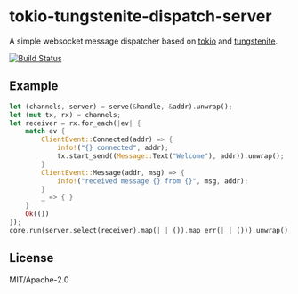 # tokio-tungstenite-dispatch-server

A simple websocket message dispatcher based on
[tokio](https://tokio.rs) and
[tungstenite](https://docs.rs/tungstenite/).

[![Build Status](https://travis-ci.org/slowtec/tokio-tungstenite-dispatch-server.svg?branch=master)](https://travis-ci.org/slowtec/tokio-tungstenite-dispatch-server)

## Example

```rust
let (channels, server) = serve(&handle, &addr).unwrap();
let (mut tx, rx) = channels;
let receiver = rx.for_each(|ev| {
    match ev {
        ClientEvent::Connected(addr) => {
            info!("{} connected", addr);
            tx.start_send((Message::Text("Welcome"), addr)).unwrap();
        }
        ClientEvent::Message(addr, msg) => {
            info!("received message {} from {}", msg, addr);
        }
        _ => { }
    }
    Ok(())
});
core.run(server.select(receiver).map(|_| ()).map_err(|_| ())).unwrap();
```

## License

MIT/Apache-2.0

